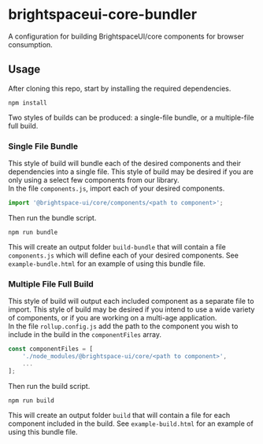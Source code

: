 # brightspaceui-core-bundler
A configuration for building BrightspaceUI/core components for browser consumption.

## Usage
After cloning this repo, start by installing the required dependencies.

```
npm install
```

Two styles of builds can be produced: a single-file bundle, or a multiple-file full build. 

### Single File Bundle
This style of build will bundle each of the desired components and their dependencies into a single file. This style of build may be desired if you are only using a select few components from our library.  
In the file `components.js`, import each of your desired components.  
```javascript
import '@brightspace-ui/core/components/<path to component>';
```
Then run the bundle script.  
```
npm run bundle
```
This will create an output folder `build-bundle` that will contain a file `components.js` which will define each of your desired components. See `example-bundle.html` for an example of using this bundle file.

### Multiple File Full Build
This style of build will output each included component as a separate file to import. This style of build may be desired if you intend to use a wide variety of components, or if you are working on a multi-age application.  
In the file `rollup.config.js` add the path to the component you wish to include in the build in the `componentFiles` array.
```javascript
const componentFiles = [
	'./node_modules/@brightspace-ui/core/<path to component>',
	...
];
```
Then run the build script.
```
npm run build
```
This will create an output folder `build` that will contain a file for each component included in the build. See `example-build.html` for an example of using this bundle file.
